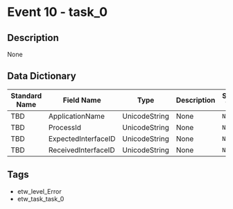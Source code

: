 # Event 10 - task_0

## Description
None

## Data Dictionary
|Standard Name|Field Name|Type|Description|Sample Value|
|---|---|---|---|---|
|TBD|ApplicationName|UnicodeString|None|`None`|
|TBD|ProcessId|UnicodeString|None|`None`|
|TBD|ExpectedInterfaceID|UnicodeString|None|`None`|
|TBD|ReceivedInterfaceID|UnicodeString|None|`None`|

## Tags
* etw_level_Error
* etw_task_task_0